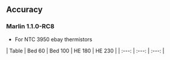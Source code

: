 ## Accuracy

### Marlin 1.1.0-RC8
* For NTC 3950 ebay thermistors

| Table | Bed 60 | Bed 100 | HE 180 | HE 230 |
| :---: | :---: | :---: |

<!--stackedit_data:
eyJoaXN0b3J5IjpbMTIxMDgxMzMyOV19
-->